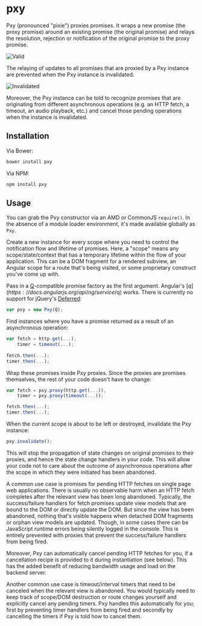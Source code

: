 # pxy

Pxy (pronounced "pixie") proxies promises. It wraps a new promise (the proxy promise) around an existing promise (the original promise) and relays the resolution, rejection or notification of the original promise to the proxy promise.

![Valid](/../gh-pages/assets/pxy_valid.png?raw=true "Valid")

The relaying of updates to all promises that are proxied by a Pxy instance are prevented when the Pxy instance is invalidated. 

![Invalidated](/../gh-pages/assets/pxy_invalidated.png?raw=true "Invalidated")

Moreover, the Pxy instance can be told to recognize promises that are originating from different asynchronous operations (e.g. an HTTP fetch, a timeout, an audio playback, etc.) and cancel those pending operations when the instance is invalidated.

## Installation

Via Bower:

```sh
bower install pxy
```

Via NPM:

```sh
npm install pxy
```

## Usage

You can grab the Pxy constructor via an AMD or CommonJS `require()`. In the absence of a module loader environment, it's made available globally as `Pxy`.

Create a new instance for every scope where you need to control the notification flow and lifetime of promises. Here, a "scope" means any scope/state/context that has a temporary lifetime within the flow of your application. This can be a DOM fragment for a rendered subview, an Angular scope for a route that's being visited, or some proprietary construct you've come up with.

Pass in a [Q](https://github.com/kriskowal/q)-compatible promise factory as the first argument. Angular's [$q](https://docs.angularjs.org/api/ng/service/$q) works. There is currently no support for jQuery's [Deferred](http://api.jquery.com/category/deferred-object/):

```js
var pxy = new Pxy(Q);
```

Find instances where you have a promise returned as a result of an asynchronous operation:

```js
var fetch = http.get(...),
    timer = timeout(...);
    
fetch.then(...);
timer.then(...);
```

Wrap these promises inside Pxy proxies. Since the proxies are promises themselves, the rest of your code doesn't have to change:

```js
var fetch = pxy.proxy(http.get(...)),
    timer = pxy.proxy(timeout(...));

fetch.then(...);
timer.then(...);
```

When the current scope is about to be left or destroyed, invalidate the Pxy instance:

```js
pxy.invalidate();
```

This will stop the propagation of state changes on original promises to their proxies, and hence the state change handlers in your code. This will allow your code not to care about the outcome of asynchronous operations after the scope in which they were initiated has been abandoned.

A common use case is promises for pending HTTP fetches on single page web applications. There is usually no observable harm when an HTTP fetch completes after the relevant view has been long abandoned. Typically, the success/failure handlers for fetch promises update view models that are bound to the DOM or directly update the DOM. But since the view has been abandoned, nothing that's visible happens when detached DOM fragments or orphan view models are updated. Though, in some cases there can be JavaScript runtime errors being silently logged in the console. This is entirely prevented with proxies that prevent the success/failure handlers from being fired.

Moreover, Pxy can automatically cancel pending HTTP fetches for you, if a cancellation recipe is provided to it during instantiation (see below). This has the added benefit of reducing bandwidth usage and load on the backend server.

Another common use case is timeout/interval timers that need to be canceled when the relevant view is abandoned. You would typically need to keep track of scope/DOM destruction or route changes yourself and explicitly cancel any pending timers. Pxy handles this automatically for you; first by preventing timer handlers from being fired and secondly by cancelling the timers if Pxy is told how to cancel them.
